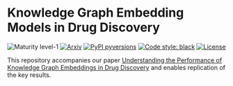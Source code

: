 # Knowledge Graph Embedding Models in Drug Discovery

![Maturity level-1](https://img.shields.io/badge/Maturity%20Level-ML--1-yellow)
[![Arxiv](https://img.shields.io/badge/ArXiv-2105.10488-orange.svg)](https://arxiv.org/abs/2105.10488)
[![PyPI pyversions](https://img.shields.io/pypi/pyversions/pykeen)](https://img.shields.io/pypi/pyversions/pykeen)
[![Code style: black](https://img.shields.io/badge/code%20style-black-000000.svg)](https://github.com/psf/black)
[![License](https://img.shields.io/badge/License-Apache_2.0-blue.svg)](https://opensource.org/licenses/Apache-2.0)

This repository accompanies our paper [Understanding the Performance of Knowledge Graph Embeddings in Drug Discovery](https://arxiv.org/abs/2105.10488) and enables replication of the key results.

